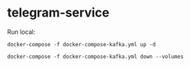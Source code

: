 # telegram-service

Run local:
```shell
docker-compose -f docker-compose-kafka.yml up -d

docker-compose -f docker-compose-kafka.yml down --volumes
```